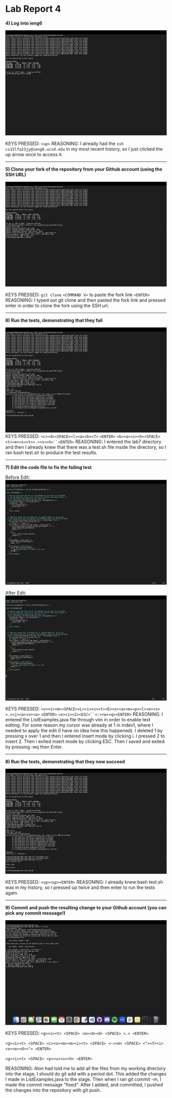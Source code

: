 # Lab Report 4

**4) Log into ieng6**

![login](lab4images/loginssh.png)

KEYS PRESSED: `<up>`
REASONING: I already had the `ssh cs15lfa23jy@ieng6.ucsd.edu` in my most recent history, so I just clicked the up arrow once to access it.

___

**5) Clone your fork of the repository from your Github account (using the SSH URL)**

![gitclone](lab4images/gitclone.png)

KEYS PRESSED: `git clone` `<COMMAND V>` to paste the fork link `<ENTER>`
REASONING: I typed out git clone and then pasted the fork link and pressed enter in order to clone the fork using the SSH url.

___

**6) Run the tests, demonstrating that they fail**

![intialtest](lab4images/cdandbash.png)
KEYS PRESSED: `<c><d><SPACE><l><a><b><7>` `<ENTER>` `<b><a><s><h><SPACE><t><e><s><t><.><s><h>``<ENTER>`
REASONING: I entered the lab7 directory and then I already knew that there was a test.sh file inside the directory, so I ran bash test.sh to produce the test results. 

___


**7) Edit the code file to fix the failing test**

Before Edit:
![beforeedit](lab4images/beforeedit.png)

After Edit:
![afteredit](lab4images/afteredit.png)

KEYS PRESSED: `<v><i><m><SPACE><L><i><s><t><E><x><a><m><p><l><e><s><.><j><a><v><a>` `<ENTER>` `<x><i><2><ESC>``<:><w><q><ENTER>`
REASONING: I entered the ListExamples.java file through vim in order to enable text editing. For some reason my cursor was already at 1 in index1, where I needed to apply the edit (I have no idea how this happened). I deleted 1 by pressing x over 1 and then I entered insert mode by clicking i. I pressed 2 to insert 2. Then i exited insert mode by clicking ESC. Then I saved and exited by pressing :wq then Enter. 

___

**8) Run the tests, demonstrating that they now succeed**

![secondTest](lab4images/bashagain.png)

KEYS PRESSED: `<up><up><ENTER>`
REASONING: I already knew bash test.sh was in my history, so I pressed up twice and then enter to run the tests again. 

___

**9) Commit and push the resulting change to your Github account (you can pick any commit message!)**

![addCommitPush](lab4images/addcommitpush.png)

KEYS PRESSED: `<g><i><t> <SPACE> <a><d><d> <SPACE> <.> <ENTER>` 

`<g><i><t> <SPACE> <c><o><m><m><i><t> <SPACE> <-><m> <SPACE> <"><f><i><x><e><d><"> <ENTER>` 


`<g><i><t> <SPACE> <p><u><s><h> <ENTER>`

REASONING: Alon had told me to add all the files from my working directory into the stage, I should do git add with a period dot. This added the changes I made in ListExamples.java to the stage. Then when I ran git commit -m, I made the commit message "fixed". After I added, and committed, I pushed the changes into the repository with git push. 
